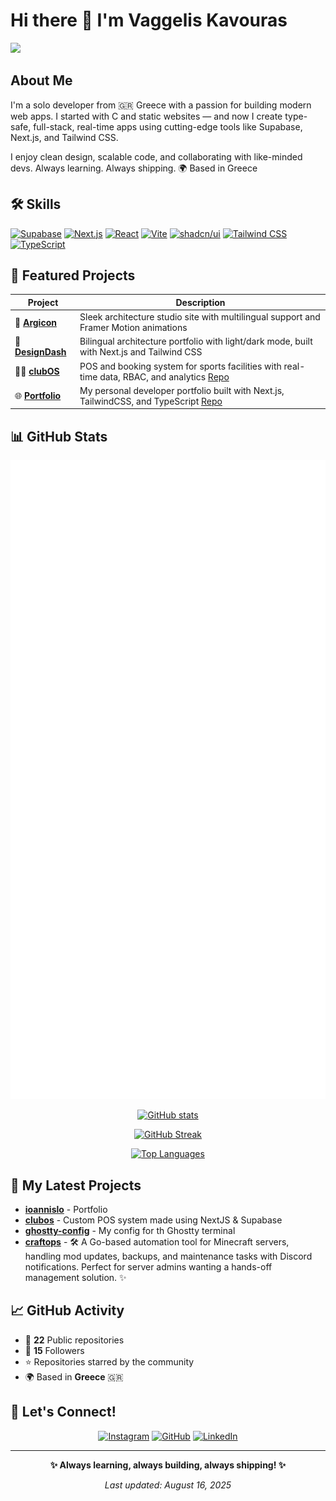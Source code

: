 # Hi there 👋 I'm Vaggelis Kavouras

[![](https://readme-typing-svg.herokuapp.com/?lines=Welcome+to+my+GitHub+profile!;I'm+a+passionate+solo+developer;Always+learning+new+things&font=Fira%40Code&center=true)](https://github.com/dacrab)

## About Me

I'm a solo developer from 🇬🇷 Greece with a passion for building modern web apps. I started with C and static websites — and now I create type-safe, full-stack, real-time apps using cutting-edge tools like Supabase, Next.js, and Tailwind CSS.

I enjoy clean design, scalable code, and collaborating with like-minded devs. Always learning. Always shipping.
🌍 Based in Greece

## 🛠️ Skills

[![Supabase](https://img.shields.io/badge/Supabase-3ECF8E?style=for-the-badge&logo=supabase&logoColor=white)](https://supabase.com/)
[![Next.js](https://img.shields.io/badge/Next.js-000000?style=for-the-badge&logo=next.js&logoColor=white)](https://nextjs.org/)
[![React](https://img.shields.io/badge/React-20232A?style=for-the-badge&logo=react&logoColor=61DAFB)](https://reactjs.org/)
[![Vite](https://img.shields.io/badge/Vite-646CFF?style=for-the-badge&logo=vite&logoColor=white)](https://vitejs.dev/)
[![shadcn/ui](https://img.shields.io/badge/shadcn/ui-000000?style=for-the-badge&logo=shadcn&logoColor=white)](https://ui.shadcn.com/)
[![Tailwind CSS](https://img.shields.io/badge/TailwindCSS-06B6D4?style=for-the-badge&logo=tailwind-css&logoColor=white)](https://tailwindcss.com/)
[![TypeScript](https://img.shields.io/badge/TypeScript-3178C6?style=for-the-badge&logo=typescript&logoColor=white)](https://www.typescriptlang.org/)

## 🚀 Featured Projects

| Project | Description |
| --- | --- |
| 🎯 [**Argicon**](https://argicon.gr) | Sleek architecture studio site with multilingual support and Framer Motion animations |
| 🧱 [**DesignDash**](https://designdash.gr) | Bilingual architecture portfolio with light/dark mode, built with Next.js and Tailwind CSS |
| 🧑‍💼 [**clubOS**](https://clubos.vercel.app) | POS and booking system for sports facilities with real-time data, RBAC, and analytics [Repo](https://github.com/dacrab/clubos) |
| 🌐 [**Portfolio**](https://dacrab.github.io/) | My personal developer portfolio built with Next.js, TailwindCSS, and TypeScript [Repo](https://github.com/dacrab/portfolio) |

## 📊 GitHub Stats

<div align="center">

![GitHub Metrics](https://raw.githubusercontent.com/dacrab/dacrab/main/github-metrics.svg)

[![GitHub stats](https://github-readme-stats.vercel.app/api?username=dacrab&show_icons=true&theme=tokyonight&hide_border=true&bg_color=0D1117)](https://github.com/dacrab)

[![GitHub Streak](https://github-readme-streak-stats.herokuapp.com/?user=dacrab&theme=tokyonight&hide_border=true&background=0D1117)](https://github.com/dacrab)

[![Top Languages](https://github-readme-stats.vercel.app/api/top-langs/?username=dacrab&layout=compact&theme=tokyonight&hide_border=true&bg_color=0D1117)](https://github.com/dacrab)

</div>

## 🌱 My Latest Projects
- [**ioannislo**](https://github.com/dacrab/ioannislo) - Portfolio
- [**clubos**](https://github.com/dacrab/clubos) - Custom POS system made using NextJS & Supabase
- [**ghostty-config**](https://github.com/dacrab/ghostty-config) - My config for th Ghostty terminal
- [**craftops**](https://github.com/dacrab/craftops) - 🛠️ A Go-based automation tool for Minecraft servers, handling mod updates, backups, and maintenance tasks with Discord notifications. Perfect for server admins wanting a hands-off management solution. ✨

## 📈 GitHub Activity

- 🔭 **22** Public repositories
- 👥 **15** Followers
- ⭐ Repositories starred by the community
- 🌍 Based in **Greece** 🇬🇷

## 🤝 Let's Connect!

<div align="center">

[![Instagram](https://img.shields.io/badge/Instagram-E4405F?style=for-the-badge&logo=instagram&logoColor=white)](https://www.instagram.com/killcrb/)
[![GitHub](https://img.shields.io/badge/GitHub-100000?style=for-the-badge&logo=github&logoColor=white)](https://github.com/dacrab)
[![LinkedIn](https://img.shields.io/badge/LinkedIn-0077B5?style=for-the-badge&logo=linkedin&logoColor=white)](https://www.linkedin.com/in/vkavouras/)

</div>

---

<div align="center">

**✨ Always learning, always building, always shipping! ✨**

*Last updated: August 16, 2025*

</div>